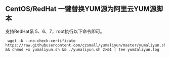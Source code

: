 ## CentOS/RedHat 一键替换YUM源为阿里云YUM源脚本  

支持RedHat系 5、6、7，root执行以下命令即可。  
  
``` shell
 wget -N --no-check-certificate https://raw.githubusercontent.com/czsmall/yumaliyun/master/yumaliyun.sh && chmod +x yumaliyun.sh && ./yumaliyun.sh 2>&1 | tee yum2aliyun.log  
```
